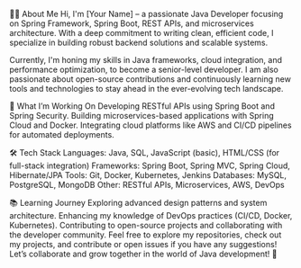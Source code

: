 👨‍💻 About Me
Hi, I'm [Your Name] – a passionate Java Developer focusing on Spring Framework, Spring Boot, REST APIs, and microservices architecture. With a deep commitment to writing clean, efficient code, I specialize in building robust backend solutions and scalable systems.

Currently, I'm honing my skills in Java frameworks, cloud integration, and performance optimization, to become a senior-level developer. I am also passionate about open-source contributions and continuously learning new tools and technologies to stay ahead in the ever-evolving tech landscape.

🚀 What I’m Working On
Developing RESTful APIs using Spring Boot and Spring Security.
Building microservices-based applications with Spring Cloud and Docker.
Integrating cloud platforms like AWS and CI/CD pipelines for automated deployments.

🛠 Tech Stack
Languages: Java, SQL, JavaScript (basic), HTML/CSS (for full-stack integration)
Frameworks: Spring Boot, Spring MVC, Spring Cloud, Hibernate/JPA
Tools: Git, Docker, Kubernetes, Jenkins
Databases: MySQL, PostgreSQL, MongoDB
Other: RESTful APIs, Microservices, AWS, DevOps

📚 Learning Journey
Exploring advanced design patterns and system architecture.
Enhancing my knowledge of DevOps practices (CI/CD, Docker, Kubernetes).
Contributing to open-source projects and collaborating with the developer community.
Feel free to explore my repositories, check out my projects, and contribute or open issues if you have any suggestions! Let’s collaborate and grow together in the world of Java development! 🚀
